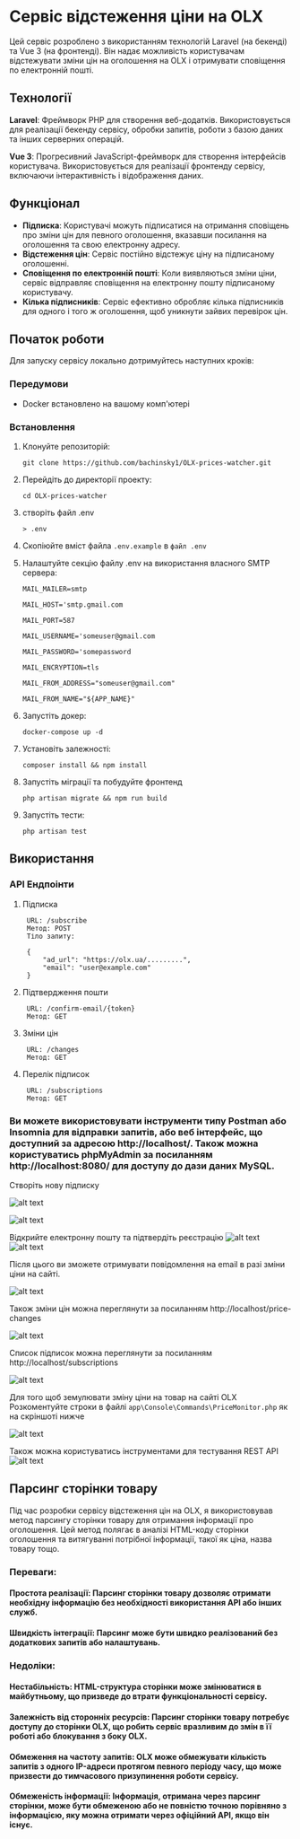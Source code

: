 # Сервіс відстеження ціни на OLX

Цей сервіс розроблено з використанням технологій Laravel (на бекенді) та Vue 3 (на фронтенді). Він надає можливість користувачам відстежувати зміни цін на оголошення на OLX і отримувати сповіщення по електронній пошті.

## Технології
**Laravel**: Фреймворк PHP для створення веб-додатків. Використовується для реалізації бекенду сервісу, обробки запитів, роботи з базою даних та інших серверних операцій.

**Vue 3**: Прогресивний JavaScript-фреймворк для створення інтерфейсів користувача. Використовується для реалізації фронтенду сервісу, включаючи інтерактивність і відображення даних.

## Функціонал

- **Підписка**: Користувачі можуть підписатися на отримання сповіщень про зміни цін для певного оголошення, вказавши посилання на оголошення та свою електронну адресу.
- **Відстеження цін**: Сервіс постійно відстежує ціну на підписаному оголошенні.
- **Сповіщення по електронній пошті**: Коли виявляються зміни ціни, сервіс відправляє сповіщення на електронну пошту підписаному користувачу.
- **Кілька підписників**: Сервіс ефективно обробляє кілька підписників для одного і того ж оголошення, щоб уникнути зайвих перевірок цін.

## Початок роботи

Для запуску сервісу локально дотримуйтесь наступних кроків:

### Передумови

- Docker встановлено на вашому комп'ютері

### Встановлення

1. Клонуйте репозиторій:

   `git clone https://github.com/bachinsky1/OLX-prices-watcher.git`

2. Перейдіть до директорії проекту:

   `cd OLX-prices-watcher`

3. створіть файл .env

   `> .env`

4. Скопіюйте вміст файла `.env.example` в `файл .env`

5. Налаштуйте секцію файлу .env на використання власного SMTP сервера:

    `MAIL_MAILER=smtp`

    `MAIL_HOST='smtp.gmail.com`

    `MAIL_PORT=587`

    `MAIL_USERNAME='someuser@gmail.com`

    `MAIL_PASSWORD='somepassword`

    `MAIL_ENCRYPTION=tls`

    `MAIL_FROM_ADDRESS="someuser@gmail.com"`

    `MAIL_FROM_NAME="${APP_NAME}"` 

3. Запустіть докер:

    `docker-compose up -d`

4. Установіть залежності:

    `composer install && npm install`

5. Запустіть міграції та побудуйте фронтенд

    `php artisan migrate && npm run build`

6. Запустіть тести:

    `php artisan test`


## Використання

### API Ендпоінти

1. Підписка

        URL: /subscribe
        Метод: POST
        Тіло запиту:

        {
            "ad_url": "https://olx.ua/.........",
            "email": "user@example.com"
        }

2. Підтвердження пошти
        
        URL: /confirm-email/{token}
        Метод: GET 

3. Зміни цін

        URL: /changes
        Метод: GET

4. Перелік підписок

        URL: /subscriptions
        Метод: GET



### Ви можете використовувати інструменти типу **Postman** або **Insomnia** для відправки запитів, або веб інтерфейс, що доступний за адресою http://localhost/. Також можна користуватись phpMyAdmin за посиланням http://localhost:8080/ для доступу до дази даних MySQL.

Створіть нову підписку

![alt text](image.png)

![alt text](image-1.png)

Відкрийте електронну пошту та підтвердіть реєстрацію
![alt text](image-2.png)
![alt text](image-3.png)

Після цього ви зможете отримувати повідомлення на email в разі зміни ціни на сайті.

![alt text](image-4.png)

Також зміни цін можна переглянути за посиланням http://localhost/price-changes

![alt text](image-5.png)

Список підписок можна переглянути за посиланням http://localhost/subscriptions

![alt text](image-6.png)


Для того щоб земулювати зміну ціни на товар на сайті OLX
Розкоментуйте строки в файлі `app\Console\Commands\PriceMonitor.php` як на скріншоті нижче

![alt text](image-7.png)

Також можна користуватись інструментами для тестування REST API
![alt text](image-8.png)


## Парсинг сторінки товару
Під час розробки сервісу відстеження цін на OLX, я використовував метод парсингу сторінки товару для отримання інформації про оголошення. Цей метод полягає в аналізі HTML-коду сторінки оголошення та витягуванні потрібної інформації, такої як ціна, назва товару тощо.

### Переваги:
#### **Простота реалізації**: Парсинг сторінки товару дозволяє отримати необхідну інформацію без необхідності використання API або інших служб.
#### **Швидкість інтеграції**: Парсинг може бути швидко реалізований без додаткових запитів або налаштувань.

### Недоліки:
#### **Нестабільність**: HTML-структура сторінки може змінюватися в майбутньому, що призведе до втрати функціональності сервісу.

#### Залежність від сторонніх ресурсів: Парсинг сторінки товару потребує доступу до сторінки OLX, що робить сервіс вразливим до змін в її роботі або блокування з боку OLX.

#### Обмеження на частоту запитів: OLX може обмежувати кількість запитів з одного IP-адреси протягом певного періоду часу, що може призвести до тимчасового призупинення роботи сервісу.

#### **Обмеженість інформації**: Інформація, отримана через парсинг сторінки, може бути обмеженою або не повністю точною порівняно з інформацією, яку можна отримати через офіційний API, якщо він існує.
